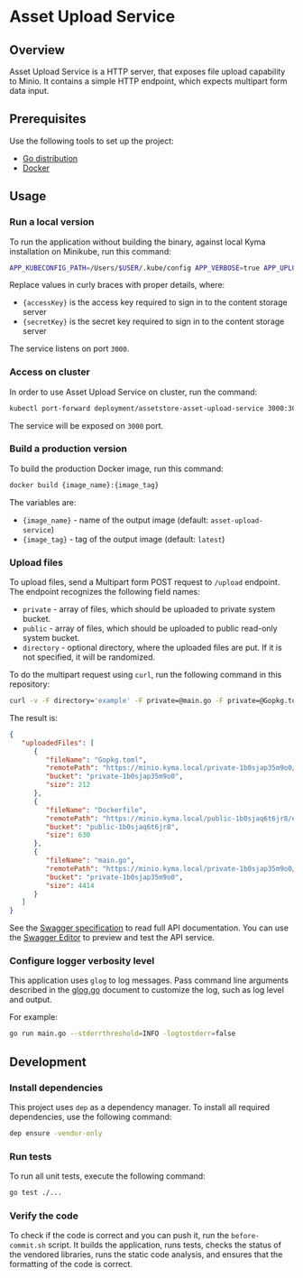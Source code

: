 # Asset Upload Service

## Overview

Asset Upload Service is a HTTP server, that exposes file upload capability to Minio. It contains a simple HTTP endpoint, which expects multipart form data input. 

## Prerequisites

Use the following tools to set up the project:

- [Go distribution](https://golang.org)
- [Docker](https://www.docker.com/)

## Usage

### Run a local version

To run the application without building the binary, against local Kyma installation on Minikube, run this command:

```bash
APP_KUBECONFIG_PATH=/Users/$USER/.kube/config APP_VERBOSE=true APP_UPLOAD_ACCESS_KEY={accessKey} APP_UPLOAD_SECRET_KEY={secretKey} go run main.go
```

Replace values in curly braces with proper details, where:
- `{accessKey}` is the access key required to sign in to the content storage server
- `{secretKey}` is the secret key required to sign in to the content storage server

The service listens on port `3000`.

### Access on cluster

In order to use Asset Upload Service on cluster, run the command:

```bash
kubectl port-forward deployment/assetstore-asset-upload-service 3000:3000 -n kyma-system
```

The service will be exposed on `3000` port.

### Build a production version

To build the production Docker image, run this command:

```bash
docker build {image_name}:{image_tag}
```

The variables are:

- `{image_name}` - name of the output image (default: `asset-upload-service`)
- `{image_tag}` - tag of the output image (default: `latest`)

### Upload files

To upload files, send a Multipart form POST request to `/upload` endpoint. The endpoint recognizes the following field names:

- `private` - array of files, which should be uploaded to private system bucket.  
- `public` - array of files, which should be uploaded to public read-only system bucket.  
- `directory` - optional directory, where the uploaded files are put. If it is not specified, it will be randomized.

To do the multipart request using `curl`, run the following command in this repository:

```bash
curl -v -F directory='example' -F private=@main.go -F private=@Gopkg.toml -F public=@Dockerfile http://localhost:3000/v1/upload
```

The result is:

```json
{
   "uploadedFiles": [
      {
         "fileName": "Gopkg.toml",
         "remotePath": "https://minio.kyma.local/private-1b0sjap35m9o0/example/Gopkg.toml",
         "bucket": "private-1b0sjap35m9o0",
         "size": 212
      },
      {
         "fileName": "Dockerfile",
         "remotePath": "https://minio.kyma.local/public-1b0sjaq6t6jr8/example/Dockerfile",
         "bucket": "public-1b0sjaq6t6jr8",
         "size": 630
      },
      {
         "fileName": "main.go",
         "remotePath": "https://minio.kyma.local/private-1b0sjap35m9o0/example/main.go",
         "bucket": "private-1b0sjap35m9o0",
         "size": 4414
      }
   ]
}
```

See the [Swagger specification](../../docs/asset-store/docs/assets/asset-upload-service-swagger.yaml) to read full API documentation. You can use the [Swagger Editor](https://editor.swagger.io) to preview and test the API service.

### Configure logger verbosity level

This application uses `glog` to log messages. Pass command line arguments described in the [glog.go](https://github.com/golang/glog/blob/master/glog.go) document to customize the log, such as log level and output.

For example:
```bash
go run main.go --stderrthreshold=INFO -logtostderr=false
```

## Development

### Install dependencies

This project uses `dep` as a dependency manager. To install all required dependencies, use the following command:
```bash
dep ensure -vendor-only
```

### Run tests

To run all unit tests, execute the following command:

```bash
go test ./...
```

### Verify the code

To check if the code is correct and you can push it, run the `before-commit.sh` script. It builds the application, runs tests, checks the status of the vendored libraries, runs the static code analysis, and ensures that the formatting of the code is correct.
